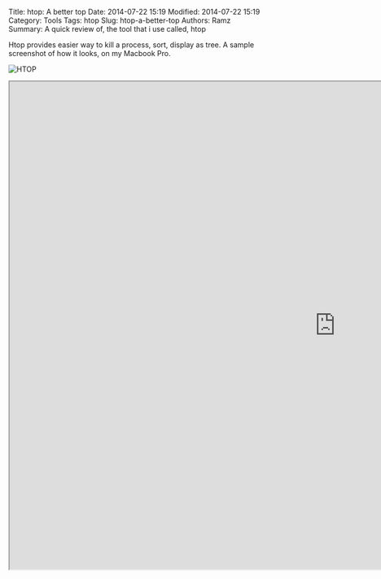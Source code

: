 Title: htop: A better top
Date: 2014-07-22 15:19
Modified: 2014-07-22 15:19
Category: Tools
Tags: htop
Slug: htop-a-better-top
Authors: Ramz
Summary: A quick review of, the tool that i use called, htop 

Htop provides easier way to kill a process, sort, display as tree. A sample screenshot of how it looks, on my Macbook Pro.

![HTOP]({filename}/images/htop.png)

<iframe src="http://showterm.io/e7519ac15bdd07915138b" width="1280" height="960"></iframe>